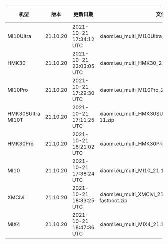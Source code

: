 | 机型 | 版本 | 更新日期 | 文件名 | 大小 | 下载链接 |
| ---- | ---- | ---- | ---- | ---- | ---- |
| MI10Ultra | 21.10.20 | 2021-10-21 17:34:12 UTC | xiaomi.eu_multi_MI10Ultra_21.10.20_v12-11.zip | 3.6 GB | [SourceForge](https://sourceforge.net/projects/xiaomi-eu-multilang-miui-roms/files/xiaomi.eu/MIUI-WEEKLY-RELEASES/21.10.20/xiaomi.eu_multi_MI10Ultra_21.10.20_v12-11.zip/download) |
| HMK30 | 21.10.20 | 2021-10-21 23:03:05 UTC | xiaomi.eu_multi_HMK30_21.10.20_v12-11.zip | 3.0 GB | [SourceForge](https://sourceforge.net/projects/xiaomi-eu-multilang-miui-roms/files/xiaomi.eu/MIUI-WEEKLY-RELEASES/21.10.20/xiaomi.eu_multi_HMK30_21.10.20_v12-11.zip/download) |
| MI10Pro | 21.10.20 | 2021-10-21 17:29:30 UTC | xiaomi.eu_multi_MI10Pro_21.10.20_v12-11.zip | 3.4 GB | [SourceForge](https://sourceforge.net/projects/xiaomi-eu-multilang-miui-roms/files/xiaomi.eu/MIUI-WEEKLY-RELEASES/21.10.20/xiaomi.eu_multi_MI10Pro_21.10.20_v12-11.zip/download) |
| HMK30SUltra MI10T | 21.10.20 | 2021-10-21 17:11:25 UTC | xiaomi.eu_multi_HMK30SUltra_MI10T_21.10.20_v12-11.zip | 3.4 GB | [SourceForge](https://sourceforge.net/projects/xiaomi-eu-multilang-miui-roms/files/xiaomi.eu/MIUI-WEEKLY-RELEASES/21.10.20/xiaomi.eu_multi_HMK30SUltra_MI10T_21.10.20_v12-11.zip/download) |
| HMK30Pro | 21.10.20 | 2021-10-21 18:21:02 UTC | xiaomi.eu_multi_HMK30Pro_21.10.20_v12-11.zip | 3.5 GB | [SourceForge](https://sourceforge.net/projects/xiaomi-eu-multilang-miui-roms/files/xiaomi.eu/MIUI-WEEKLY-RELEASES/21.10.20/xiaomi.eu_multi_HMK30Pro_21.10.20_v12-11.zip/download) |
| MI10 | 21.10.20 | 2021-10-21 17:38:24 UTC | xiaomi.eu_multi_MI10_21.10.20_v12-11.zip | 3.4 GB | [SourceForge](https://sourceforge.net/projects/xiaomi-eu-multilang-miui-roms/files/xiaomi.eu/MIUI-WEEKLY-RELEASES/21.10.20/xiaomi.eu_multi_MI10_21.10.20_v12-11.zip/download) |
| XMCivi | 21.10.20 | 2021-10-21 18:33:25 UTC | xiaomi.eu_multi_XMCivi_21.10.20_v12-11-fastboot.zip | 4.4 GB | [SourceForge](https://sourceforge.net/projects/xiaomi-eu-multilang-miui-roms/files/xiaomi.eu/MIUI-WEEKLY-RELEASES/21.10.20/xiaomi.eu_multi_XMCivi_21.10.20_v12-11-fastboot.zip/download) |
| MIX4 | 21.10.20 | 2021-10-21 18:47:36 UTC | xiaomi.eu_multi_MIX4_21.10.20_v12-11.zip | 4.3 GB | [SourceForge](https://sourceforge.net/projects/xiaomi-eu-multilang-miui-roms/files/xiaomi.eu/MIUI-WEEKLY-RELEASES/21.10.20/xiaomi.eu_multi_MIX4_21.10.20_v12-11.zip/download) |
